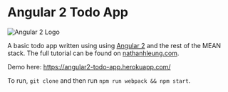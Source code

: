 # Angular 2 Todo App

![Angular 2 Logo](https://i.imgur.com/8t4Ck5I.png)

A basic todo app written using using [Angular 2](https://angular.io/) and the rest of the MEAN stack.  The full tutorial can be found on [nathanhleung.com](https://www.nathanhleung.com/article/2015/12/26/getting-started-with-the-mean-stack/).

Demo here: https://angular2-todo-app.herokuapp.com/

To run, `git clone` and then run `npm run webpack && npm start`.
